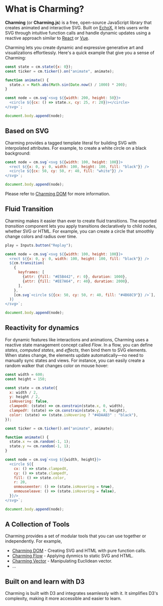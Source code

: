 # What is Charming?

**Charming** (or **Charming.js**) is a free, open-source JavaScript library that creates animated and interactive SVG. Built on [EchoX](https://echox.dev/), it lets users write SVG through intuitive function calls and handle dynamic updates using a reactive approach similar to [React](https://react.dev/) or [Vue](https://vuejs.org/).

Charming lets you create dynamic and expressive generative art and visualizations effortlessly. Here's a quick example that give you a sense of Charming:

```js eval t=module
const state = cm.state({x: 0});
const ticker = cm.ticker().on("animate", animate);

function animate() {
  state.x = Math.abs(Math.sin(Date.now() / 1000) * 200);
}

const node = cm.svg`<svg ${{width: 200, height: 50}}>
  <circle ${{cx: () => state.x, cy: 25, r: 20}}></circle>
</svg>`;

document.body.append(node);
```

## Based on SVG

Charming provides a tagged template literal for building SVG with interpolated attributes. For example, to create a white circle on a black background:

```js eval t=module
const node = cm.svg`<svg ${{width: 100, height: 100}}>
  <rect ${{x: 0, y: 0, width: 100, height: 100, fill: "black"}} />
  <circle ${{cx: 50, cy: 50, r: 40, fill: "white"}} />
</svg>`;

document.body.append(node);
```

Please refer to [Charming DOM](/charming-dom) for more information.

## Fluid Transition

Charming makes it easier than ever to create fluid transitions. The exported _transition_ component lets you apply transitions declaratively to child nodes, whether SVG or HTML. For example, you can create a circle that smoothly change colors and radius over time.

```js eval code=false
play = Inputs.button("Replay");
```

```js eval t=module,replayable
const node = cm.svg`<svg ${{width: 100, height: 100}}>
  <rect ${{x: 0, y: 0, width: 100, height: 100, fill: "black"}} />
  ${cm.transition(
    {
      keyframes: [
        {attr: {fill: "#E5B442", r: 0}, duration: 1000},
        {attr: {fill: "#EE7A64", r: 40}, duration: 2000},
      ],
    },
    [cm.svg`<circle ${{cx: 50, cy: 50, r: 40, fill: "#4B68C9"}} />`],
  )}
</svg>`;

document.body.append(node);
```

## Reactivity for dynamics

For dynamic features like interactions and animations, Charming uses a reactive state management concept called _Flow_. In a flow, you can define _states_, _computed states_, and _effects_, then bind them to SVG elements. When states change, the elements update automatically—no need to manually sync states and views. For instance, you can easily create a random walker that changes color on mouse hover:

```js eval t=module
const width = 600;
const height = 150;

const state = cm.state({
  x: width / 2,
  y: height / 2,
  isHovering: false,
  clampedX: (state) => cm.constrain(state.x, 0, width),
  clampedY: (state) => cm.constrain(state.y, 0, height),
  color: (state) => (state.isHovering ? "#4DAAB3" : "black"),
});

const ticker = cm.ticker().on("animate", animate);

function animate() {
  state.x += cm.random(-1, 1);
  state.y += cm.random(-1, 1);
}

const node = cm.svg`<svg ${{width, height}}>
  <circle ${{
    cx: () => state.clampedX,
    cy: () => state.clampedY,
    fill: () => state.color,
    r: 20,
    onmouseenter: () => (state.isHovering = true),
    onmouseleave: () => (state.isHovering = false),
  }}/>
</svg>`;

document.body.append(node);
```

## A Collection of Tools

Charming provides a set of modular tools that you can use together or independently. For example,

- [Charming DOM](/charming-dom) - Creating SVG and HTML with pure function calls.
- [Charming Flow](/charming-flow) - Applying dynmics to static SVG and HTML.
- [Charming Vector](/charming-vector) - Manipulating Euclidean vector.
- ...

## Built on and learn with D3

Charming is built with D3 and integrates seamlessly with it. It simplifies D3's complexity, making it more accessible and easier to learn.
